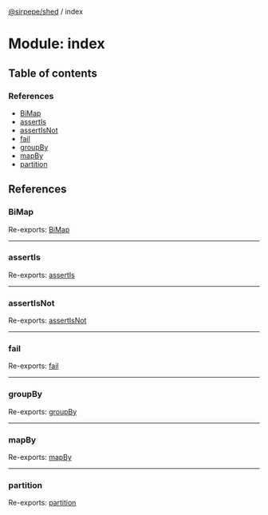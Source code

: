 [@sirpepe/shed](../README.md) / index

# Module: index

## Table of contents

### References

- [BiMap](index.md#bimap)
- [assertIs](index.md#assertis)
- [assertIsNot](index.md#assertisnot)
- [fail](index.md#fail)
- [groupBy](index.md#groupby)
- [mapBy](index.md#mapby)
- [partition](index.md#partition)

## References

### BiMap

Re-exports: [BiMap](../classes/bimap.bimap-1.md)

___

### assertIs

Re-exports: [assertIs](assert.md#assertis)

___

### assertIsNot

Re-exports: [assertIsNot](assert.md#assertisnot)

___

### fail

Re-exports: [fail](error.md#fail)

___

### groupBy

Re-exports: [groupBy](iterable.md#groupby)

___

### mapBy

Re-exports: [mapBy](iterable.md#mapby)

___

### partition

Re-exports: [partition](iterable.md#partition)
